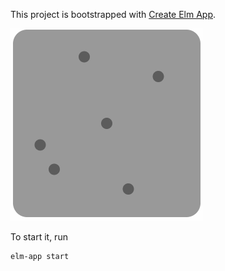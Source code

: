 This project is bootstrapped with [Create Elm App](https://github.com/halfzebra/create-elm-app).

![](screenshots.gif)

To start it, run

	elm-app start

